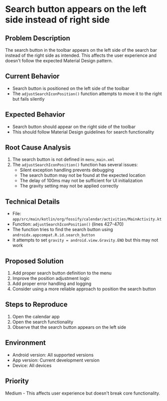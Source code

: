 # Search button appears on the left side instead of right side

## Problem Description
The search button in the toolbar appears on the left side of the search bar instead of the right side as intended. This affects the user experience and doesn't follow the expected Material Design pattern.

## Current Behavior
- Search button is positioned on the left side of the toolbar
- The `adjustSearchIconPosition()` function attempts to move it to the right but fails silently

## Expected Behavior
- Search button should appear on the right side of the toolbar
- This should follow Material Design guidelines for search functionality

## Root Cause Analysis
1. The search button is not defined in `menu_main.xml`
2. The `adjustSearchIconPosition()` function has several issues:
   - Silent exception handling prevents debugging
   - The search button may not be found at the expected location
   - The delay of 100ms may not be sufficient for UI initialization
   - The gravity setting may not be applied correctly

## Technical Details
- File: `app/src/main/kotlin/org/fossify/calendar/activities/MainActivity.kt`
- Function: `adjustSearchIconPosition()` (lines 427-470)
- The function tries to find the search button using `androidx.appcompat.R.id.search_button`
- It attempts to set `gravity = android.view.Gravity.END` but this may not work

## Proposed Solution
1. Add proper search button definition to the menu
2. Improve the position adjustment logic
3. Add proper error handling and logging
4. Consider using a more reliable approach to position the search button

## Steps to Reproduce
1. Open the calendar app
2. Open the search functionality
3. Observe that the search button appears on the left side

## Environment
- Android version: All supported versions
- App version: Current development version
- Device: All devices

## Priority
Medium - This affects user experience but doesn't break core functionality.